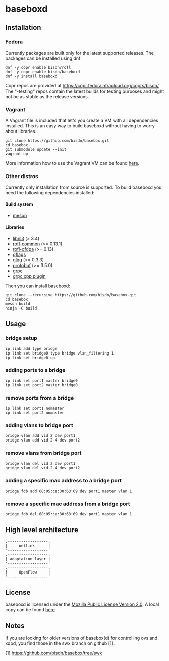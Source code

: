 # baseboxd

## Installation

### Fedora

Currently packages are built only for the latest supported releases. The
packages can be installed using dnf:

```
dnf -y copr enable bisdn/rofl
dnf -y copr enable bisdn/baseboxd
dnf -y install baseboxd
```

Copr repos are provided at https://copr.fedorainfracloud.org/coprs/bisdn/
The "-testing" repos contain the latest builds for testing purposes and might not be as stable as the release versions.

### Vagrant

A Vagrant file is included that let's you create a VM with all dependencies installed. This is an easy way to build baseboxd without having to worry about libraries.
```
git clone https://github.com/bisdn/basebox.git
cd basebox
git submodule update --init
vagrant up
```
More information how to use the Vagrant VM can be found [here](https://www.vagrantup.com/).

### Other distros

Currently only installation from source is supported. To build baseboxd you
need the following dependencies installed:

#### Build system

* [meson](https://gitub.com/mesonbuild/meson/)

#### Libraries

* [libnl3](https://github.com/thom311/libnl) (> 3.4)
* [rofl-common](https://github.com/bisdn/rofl-common) (>= 0.13.1)
* [rofl-ofdpa](https://github.com/bisdn/rofl-ofdpa) (>= 0.13)
* [gflags](https://github.com/gflags/gflags)
* [glog](https://github.com/google/glog) (>= 0.3.3)
* [protobuf](https://github.com/google/protobuf) (>= 3.5.0)
* [grpc](https://github.com/grpc/grpc)
* [grpc cpp plugin](https://github.com/grpc/grpc/blob/master/examples/cpp/cpptutorial.md)

Then you can install baseboxd:

```
git clone --recursive https://github.com/bisdn/basebox.git
cd basebox
meson build
ninja -C build
```

## Usage

### bridge setup

```
ip link add type bridge
ip link set bridge0 type bridge vlan_filtering 1
ip link set bridge0 up
```

### adding ports to a bridge

```
ip link set port1 master bridge0
ip link set port2 master bridge0
```

### remove ports from a bridge

```
ip link set port1 nomaster
ip link set port2 nomaster
```

### adding vlans to bridge port

```
bridge vlan add vid 2 dev port1
bridge vlan add vid 2-4 dev port2
```

### remove vlans from bridge port

```
bridge vlan del vid 2 dev port1
bridge vlan del vid 2-4 dev port2
```

### adding a specific mac address to a bridge port

```
bridge fdb add 68:05:ca:30:63:69 dev port1 master vlan 1
```

### remove a specific mac address from a bridge port

```
bridge fdb del 68:05:ca:30:63:69 dev port1 master vlan 1
```

## High level architecture

```
.------------------.
|     netlink      |
'------------------'
.------------------.
| adaptation layer |
'------------------'
.------------------.
|     OpenFlow     |
'------------------'
```

## License

baseboxd is licensed under the [Mozilla Public License
Version 2.0](https://www.mozilla.org/en-US/MPL/2.0/). A local copy can be found
[here](COPYING)

## Notes

If you are looking for older versions of basebox(d) for controlling
ovs and xdpd, you find those in the swx branch on github [1].

[1] https://github.com/bisdn/basebox/tree/swx

